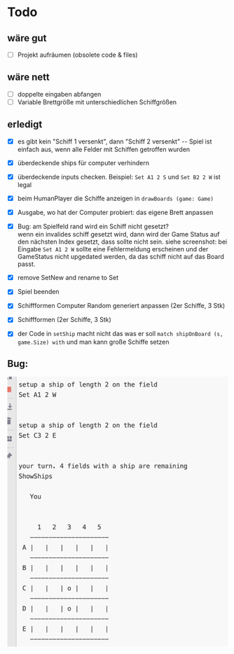# Todo

## wäre gut
- [ ] Projekt aufräumen (obsolete code & files)

## wäre nett
- [ ] doppelte eingaben abfangen
- [ ] Variable Brettgröße mit unterschiedlichen Schiffgrößen

## erledigt
- [x] es gibt kein "Schiff 1 versenkt", dann "Schiff 2 versenkt" -- Spiel ist einfach aus, wenn  alle Felder mit Schiffen getroffen wurden
- [x] überdeckende ships für computer verhindern
- [x] überdeckende inputs checken. Beispiel: `Set A1 2 S` und `Set B2 2 W` ist legal
- [x] beim HumanPlayer die Schiffe anzeigen in ```drawBoards (game: Game) ```
- [x] Ausgabe, wo hat der Computer probiert: das eigene Brett anpassen
- [x] Bug: am Spielfeld rand wird ein Schiff nicht gesetzt?\
    wenn ein invalides schiff gesetzt wird, dann wird der Game Status auf den nächsten Index gesetzt, dass sollte nicht
    sein. siehe screenshot: bei Eingabe ```Set A1 2 W``` sollte eine Fehlermeldung erscheinen und der GameStatus nicht upgedated werden, da das schiff nicht auf das Board passt.

- [x] remove SetNew and rename to Set
- [x] Spiel beenden
- [x] Schiffformen  Computer Random generiert anpassen (2er Schiffe, 3 Stk)
- [x] Schiffformen (2er Schiffe, 3 Stk)
- [x] der Code in ```setShip``` macht nicht das was er soll ```match shipOnBoard (s, game.Size) with``` und man kann große Schiffe setzen

## Bug:

![alt text](bug.png)

